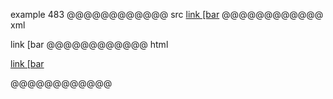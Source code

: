 example 483
@@@@@@@@@@@@ src
[link \[bar](/uri)
@@@@@@@@@@@@ xml
<?xml version="1.0" encoding="UTF-8"?>
<!DOCTYPE document SYSTEM "CommonMark.dtd">
<document xmlns="http://commonmark.org/xml/1.0">
  <paragraph>
    <link destination="/uri" title="">
      <text>link [bar</text>
    </link>
  </paragraph>
</document>
@@@@@@@@@@@@ html
<p><a href="/uri">link [bar</a></p>
@@@@@@@@@@@@

